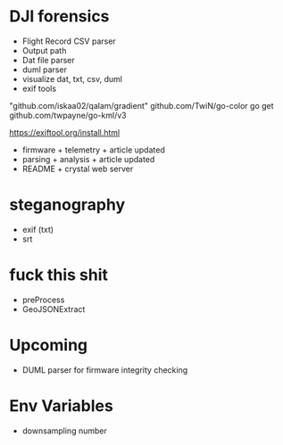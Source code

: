 # DJI forensics

- Flight Record CSV parser
- Output path
- Dat file parser
- duml parser
- visualize dat, txt, csv, duml
- exif tools

"github.com/iskaa02/qalam/gradient"
github.com/TwiN/go-color 
go get github.com/twpayne/go-kml/v3


https://exiftool.org/install.html


- firmware + telemetry + article updated
- parsing + analysis + article updated
- README + crystal web server

# steganography
- exif (txt)
- srt


# fuck this shit
- preProcess
- GeoJSONExtract

# Upcoming
- DUML parser for firmware integrity checking

# Env Variables
- downsampling number
